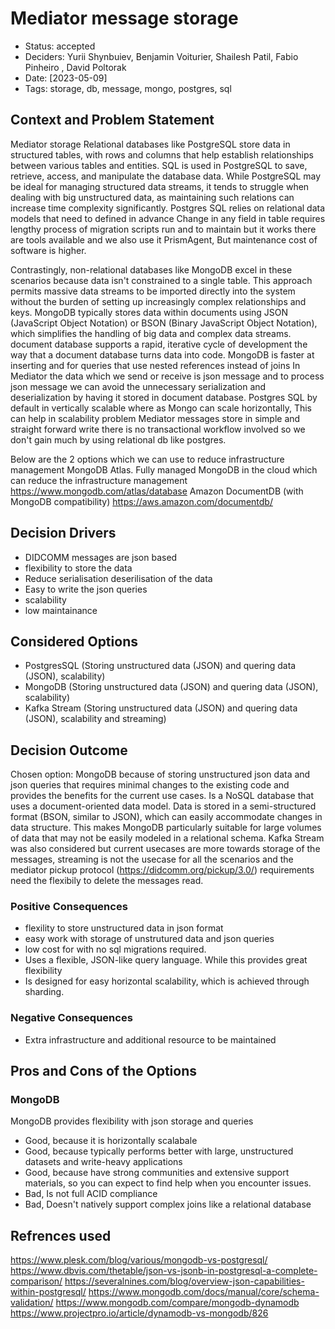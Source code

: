 # Mediator message storage 

- Status: accepted
- Deciders: Yurii Shynbuiev, Benjamin Voiturier, Shailesh Patil, Fabio Pinheiro , David Poltorak
- Date: [2023-05-09] 
- Tags: storage, db, message, mongo, postgres, sql

## Context and Problem Statement
Mediator storage
Relational databases like PostgreSQL store data in structured tables, with rows and columns that help establish relationships between various tables and entities.
SQL is used in PostgreSQL to save, retrieve, access, and manipulate the database data.
While PostgreSQL may be ideal for managing structured data streams, it tends to struggle when dealing with big unstructured data, as maintaining such relations can increase time complexity significantly.
Postgres SQL relies on relational data models that need to defined in advance
Change in any field in table requires lengthy process of migration scripts run and to maintain but it works there are tools available and we also use it PrismAgent, 
But maintenance cost of software is higher.

Contrastingly, non-relational databases like MongoDB excel in these scenarios because data isn't constrained to a single table. 
This approach permits massive data streams to be imported directly into the system without the burden of setting up increasingly complex relationships and keys. 
MongoDB typically stores data within documents using JSON (JavaScript Object Notation) or BSON (Binary JavaScript Object Notation), which simplifies the handling of big data and complex data streams.
document database supports a rapid, iterative cycle of development the way that a document database turns data into code.
MongoDB is faster at inserting and for queries that use nested references instead of joins
In Mediator the data which we send or receive is json message and to process json message we can avoid the unnecessary serialization and deserialization by having it stored in document database.
Postgres SQL by default in vertically scalable where as Mongo can scale horizontally, This can help in scalability problem
Mediator messages store in simple and straight forward write there is no transactional workflow involved so we don't gain much by using relational db like postgres.

Below are the 2 options which we can use to reduce infrastructure management 
MongoDB Atlas. Fully managed MongoDB in the cloud which can reduce the infrastructure management https://www.mongodb.com/atlas/database
Amazon DocumentDB (with MongoDB compatibility)  https://aws.amazon.com/documentdb/

## Decision Drivers
- DIDCOMM messages are json based
- flexibility to store the data
- Reduce serialisation deserilisation of the data
- Easy to write the json queries
- scalability
- low maintainance

## Considered Options
- PostgresSQL (Storing unstructured data (JSON) and quering data (JSON), scalability)
- MongoDB (Storing unstructured data (JSON) and quering data (JSON), scalability)
- Kafka Stream (Storing unstructured data (JSON) and quering data (JSON), scalability and streaming)

## Decision Outcome

Chosen option: MongoDB because of storing unstructured json data and json queries that requires minimal changes to the existing code and provides the benefits for the current use cases.
Is a NoSQL database that uses a document-oriented data model. Data is stored in a semi-structured format (BSON, similar to JSON), which can easily accommodate changes in data structure. This makes MongoDB particularly suitable for large volumes of data that may not be easily modeled in a relational schema.
Kafka Stream was also considered but current usecases are more towards storage of the messages, streaming is not the usecase for all the scenarios and the  mediator pickup protocol (https://didcomm.org/pickup/3.0/) requirements need the flexibily to delete the messages read.

### Positive Consequences

- flexility to store unstructured data in json format
- easy work with storage of unstrutured data and json queries
- low cost for with no sql migrations required.
- Uses a flexible, JSON-like query language. While this provides great flexibility
- Is designed for easy horizontal scalability, which is achieved through sharding.

### Negative Consequences

- Extra infrastructure and additional resource to be maintained  

## Pros and Cons of the Options

### MongoDB

MongoDB provides flexibility with json storage and queries 

- Good, because it is horizontally scalabale 
- Good, because typically performs better with large, unstructured datasets and write-heavy applications
- Good, because have strong communities and extensive support materials, so you can expect to find help when you encounter issues.
- Bad, Is not full ACID compliance
- Bad, Doesn't natively support complex joins like a relational database


## Refrences used 
https://www.plesk.com/blog/various/mongodb-vs-postgresql/
https://www.dbvis.com/thetable/json-vs-jsonb-in-postgresql-a-complete-comparison/
https://severalnines.com/blog/overview-json-capabilities-within-postgresql/
https://www.mongodb.com/docs/manual/core/schema-validation/
https://www.mongodb.com/compare/mongodb-dynamodb
https://www.projectpro.io/article/dynamodb-vs-mongodb/826


